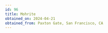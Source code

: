 ```yaml
---
id: 96
title: Mohrite
obtained_on: 2024-04-21
obtained_from: Paxton Gate, San Francisco, CA
---
```

